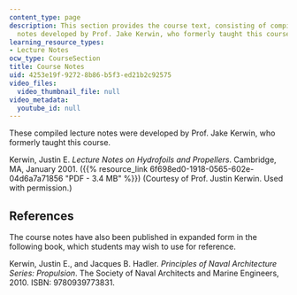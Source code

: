 ```yaml
---
content_type: page
description: This section provides the course text, consisting of compiled lecture
  notes developed by Prof. Jake Kerwin, who formerly taught this course.
learning_resource_types:
- Lecture Notes
ocw_type: CourseSection
title: Course Notes
uid: 4253e19f-9272-8b86-b5f3-ed21b2c92575
video_files:
  video_thumbnail_file: null
video_metadata:
  youtube_id: null
---
```


These compiled lecture notes were developed by Prof. Jake Kerwin, who formerly taught this course.

Kerwin, Justin E. _Lecture Notes on Hydrofoils and Propellers_. Cambridge, MA, January 2001. ({{% resource_link 6f698ed0-1918-0565-602e-04d6a7a71856 "PDF - 3.4 MB" %}}) (Courtesy of Prof. Justin Kerwin. Used with permission.)

References
----------

The course notes have also been published in expanded form in the following book, which students may wish to use for reference.

Kerwin, Justin E., and Jacques B. Hadler. _Principles of Naval Architecture Series: Propulsion_. The Society of Naval Architects and Marine Engineers, 2010. ISBN: 9780939773831.